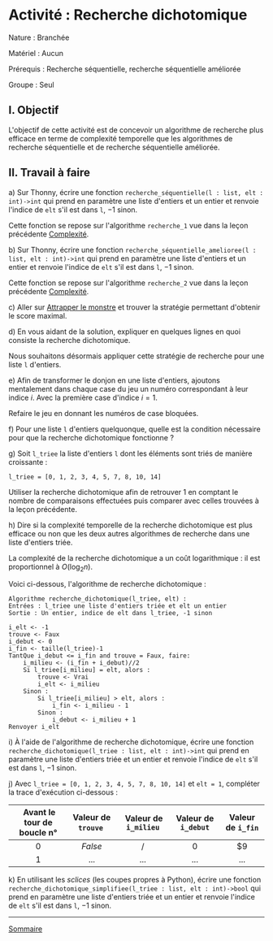 # Activité : Recherche dichotomique

Nature : Branchée

Matériel : Aucun

Prérequis : Recherche séquentielle, recherche séquentielle améliorée

Groupe : Seul

## I. Objectif

L'objectif de cette activité est de concevoir un algorithme de recherche plus efficace en terme de complexité temporelle que les algorithmes de recherche séquentielle et de recherche séquentielle améliorée.

## II. Travail à faire

a) Sur Thonny, écrire une fonction `recherche_séquentielle(l : list, elt : int)->int` qui prend en paramètre une liste d'entiers et un entier et renvoie l'indice de `elt` s'il est dans `l`, $-1$ sinon.

Cette fonction se repose sur l'algorithme `recherche_1` vue dans la leçon précédente [Complexité](./Complexité.md).

b) Sur Thonny, écrire une fonction `recherche_séquentielle_amelioree(l : list, elt : int)->int` qui prend en paramètre une liste d'entiers et un entier et renvoie l'indice de `elt` s'il est dans `l`, $-1$ sinon.

Cette fonction se repose sur l'algorithme `recherche_2` vue dans la leçon précédente [Complexité](./Complexité.md).

c) Aller sur [Attrapper le monstre](https://castor-informatique.fr/questions/2014/2014-FR-03-monster/) et trouver la stratégie permettant d'obtenir le score maximal.

d) En vous aidant de la solution, expliquer en quelques lignes en quoi consiste la recherche dichotomique.

Nous souhaitons désormais appliquer cette stratégie de recherche pour une liste `l` d'entiers.

e) Afin de transformer le donjon en une liste d'entiers, ajoutons mentalement dans chaque case du jeu un numéro correspondant à leur indice $i$. Avec la première case d'indice $i=1$.

Refaire le jeu en donnant les numéros de case bloquées.

f) Pour une liste `l` d'entiers quelquonque, quelle est la condition nécessaire pour que la recherche dichotomique fonctionne ?

g) Soit `l_triee` la liste d'entiers `l` dont les éléments sont triés de manière croissante :

`l_triee = [0, 1, 2, 3, 4, 5, 7, 8, 10, 14]`

Utiliser la recherche dichotomique afin de retrouver $1$ en comptant le nombre de comparaisons effectuées puis comparer avec celles trouvées à la leçon précédente.

h) Dire si la complexité temporelle de la recherche dichotomique est plus efficace ou non que les deux autres algorithmes de recherche dans une liste d'entiers triée.

La complexité de la recherche dichotomique a un coût logarithmique : il est proportionnel à $O(\log_2 n)$.

Voici ci-dessous, l'algorithme de recherche dichotomique :

```
Algorithme recherche_dichotomique(l_triee, elt) :
Entrées : l_triee une liste d'entiers triée et elt un entier
Sortie : Un entier, indice de elt dans l_triee, -1 sinon

i_elt <- -1
trouve <- Faux
i_debut <- 0
i_fin <- taille(l_triee)-1
TantQue i_debut <= i_fin and trouve = Faux, faire:
    i_milieu <- (i_fin + i_debut)//2
    Si l_triee[i_milieu] = elt, alors :
        trouve <- Vrai
        i_elt <- i_milieu
    Sinon :
        Si l_triee[i_milieu] > elt, alors :
            i_fin <- i_milieu - 1
        Sinon :
            i_debut <- i_milieu + 1
Renvoyer i_elt
```

i) À l'aide de l'algorithme de recherche dichotomique, écrire une fonction `recherche_dichotomique(l_triee : list, elt : int)->int` qui prend en paramètre une liste d'entiers triée et un entier et renvoie l'indice de `elt` s'il est dans `l`, $-1$ sinon.

j) Avec `l_triee = [0, 1, 2, 3, 4, 5, 7, 8, 10, 14]` et `elt = 1`, compléter la trace d'exécution ci-dessous :

| Avant le tour de boucle n° | Valeur de `trouve` | Valeur de `i_milieu` | Valeur de `i_debut` | Valeur de `i_fin` |
| :---: | :---: | :---: | :---: | :---: |
| $0$ | $False$ | / | $0$ | $9 |
| $1$ | ... | ... | ... | ... |

k) En utilisant les *sclices* (les coupes propres à Python), écrire une fonction `recherche_dichotomique_simplifiee(l_triee : list, elt : int)->bool` qui prend en paramètre une liste d'entiers triée et un entier et renvoie l'indice de `elt` s'il est dans `l`, $-1$ sinon.

___________________

[Sommaire](./../README.md)












